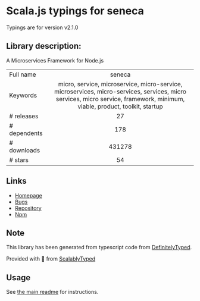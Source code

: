 
# Scala.js typings for seneca

Typings are for version v2.1.0

## Library description:
A Microservices Framework for Node.js

|                    |                 |
| ------------------ | :-------------: |
| Full name          | seneca |
| Keywords           | micro, service, microservice, micro-service, microservices, micro-services, services, micro services, micro service, framework, minimum, viable, product, toolkit, startup |
| # releases         | 27 |
| # dependents       | 178 |
| # downloads        | 431278 |
| # stars            | 54 |

## Links
- [Homepage](http://senecajs.org)
- [Bugs](https://github.com/senecajs/seneca/issues)
- [Repository](https://github.com/senecajs/seneca)
- [Npm](https://www.npmjs.com/package/seneca)
    


## Note
This library has been generated from typescript code from [DefinitelyTyped](https://definitelytyped.org).

Provided with :purple_heart: from [ScalablyTyped](https://github.com/oyvindberg/ScalablyTyped)

## Usage
See [the main readme](../../readme.md) for instructions.


